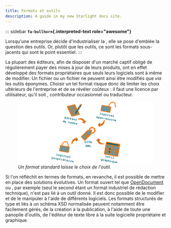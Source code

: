 ```yaml
---
title: Formats et outils
description: A guide in my new Starlight docs site.
---
```


::: sidebar
**`fa-bullhorn`{.interpreted-text role="awesome"}**

Lorsqu\'une entreprise décide d\'industrialiser la , elle se pose
d\'emblée la question des outils. Or, plutôt que les outils, ce sont les
formats sous-jacents qui sont le point essentiel.
:::

La plupart des éditeurs, afin de disposer d\'un marché captif obligé de
régulièrement payer des mises à jour de leurs produits, ont en effet
développé des formats propriétaires que seuls leurs logiciels sont à
même de modifier. Un fichier ou un fichier ne peuvent ainsi être
modifiés que *via* les outils éponymes. Choisir un tel format risque
donc de limiter les choix ultérieurs de l\'entreprise et de se révéler
coûteux : il faut une licence par utilisateur, qu\'il soit ,
contributeur occasionnel ou traducteur.

<figure>
<img src="graphics/format-standard.svg"
alt="graphics/format-standard.svg" />
<figcaption><em>Un format standard laisse le choix de
l'outil.</em></figcaption>
</figure>

Si l\'on réfléchit en termes de formats, en revanche, il est possible de
mettre en place des solutions évolutives. Un format ouvert tel que
[OpenDocument]() ou , par exemple (seul le second étant un format
industriel de rédaction technique), n\'est pas lié à un outil donné. Il
est donc possible de le modifier et de le manipuler à l\'aide de
différents logiciels. Les formats structurés de type et liés à un schéma
XSD normalisée peuvent notamment être facilement gérés, de la création à
la publication, à l\'aide de toute une panoplie d\'outils, de l\'éditeur
de texte libre à la suite logicielle propriétaire et graphique.
